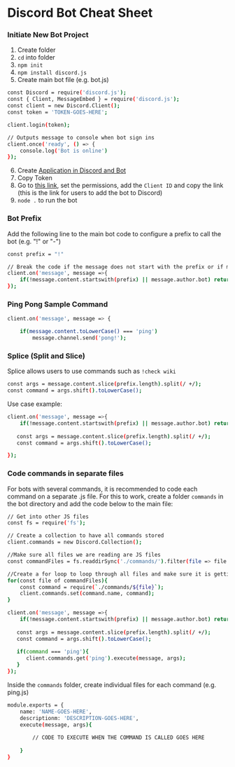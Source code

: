 # Discord Bot Cheat Sheet

### Initiate New Bot Project

1. Create folder 
2. ```cd``` into folder
3. ```npm init```
4. ```npm install discord.js```
5. Create main bot file (e.g. bot.js)

```sh
const Discord = require('discord.js');
const { Client, MessageEmbed } = require('discord.js');
const client = new Discord.Client();
const token = 'TOKEN-GOES-HERE';

client.login(token);

// Outputs message to console when bot sign ins
client.once('ready', () => {
    console.log('Bot is online')
});
```

6. Create [Application in Discord and Bot](https://discord.com/developers/applications)
7. Copy Token
8. Go to [this link](https://discordapi.com/permissions.html), set the permissions, add the ```Client ID``` and copy the link (this is the link for users to add the bot to Discord)
9. ```node .``` to run the bot

### Bot Prefix

Add the following line to the main bot code to configure a prefix to call the bot (e.g. "!" or "-")

```sh
const prefix = "!"

// Break the code if the message does not start with the prefix or if message author is the bot
client.on('message', message =>{
    if(!message.content.startswith(prefix) || message.author.bot) return;
});
```

### Ping Pong Sample Command

```sh
client.on('message', message => {

    if(message.content.toLowerCase() === 'ping')
        message.channel.send('pong!');
```

### Splice (Split and Slice)

Splice allows users to use commands such as ```!check wiki```

```sh
const args = message.content.slice(prefix.length).split(/ +/);
const command = args.shift().toLowerCase();
```

Use case example:

```sh
client.on('message', message =>{
    if(!message.content.startswith(prefix) || message.author.bot) return;
   
   const args = message.content.slice(prefix.length).split(/ +/);
   const command = args.shift().toLowerCase();

});
```

### Code commands in separate files

For bots with several commands, it is recommended to code each command on a separate .js file. For this to work, create a folder ```commands``` in the bot directory and add the code below to the main file:

```sh
// Get into other JS files
const fs = require('fs');

// Create a collection to have all commands stored
client.commands = new Discord.Collection();

//Make sure all files we are reading are JS files
const commandFiles = fs.readdirSync('./commands/').filter(file => file.endsWith('.js'));

//Create a for loop to loop through all files and make sure it is getting the correct file
for(const file of commandFiles){
    const command = require(`./commands/${file}`);
    client.commands.set(command.name, command);
}

client.on('message', message =>{
    if(!message.content.startswith(prefix) || message.author.bot) return;
   
   const args = message.content.slice(prefix.length).split(/ +/);
   const command = args.shift().toLowerCase();
   
   if(command === 'ping'){
      client.commands.get('ping').execute(message, args);
   }
});
```

Inside the ```commands``` folder, create individual files for each command (e.g. ping.js)

```sh
module.exports = {
    name: 'NAME-GOES-HERE',
    descriptionm: 'DESCRIPTION-GOES-HERE',
    execute(message, args){
        
        // CODE TO EXECUTE WHEN THE COMMAND IS CALLED GOES HERE
        
    }
}
```
